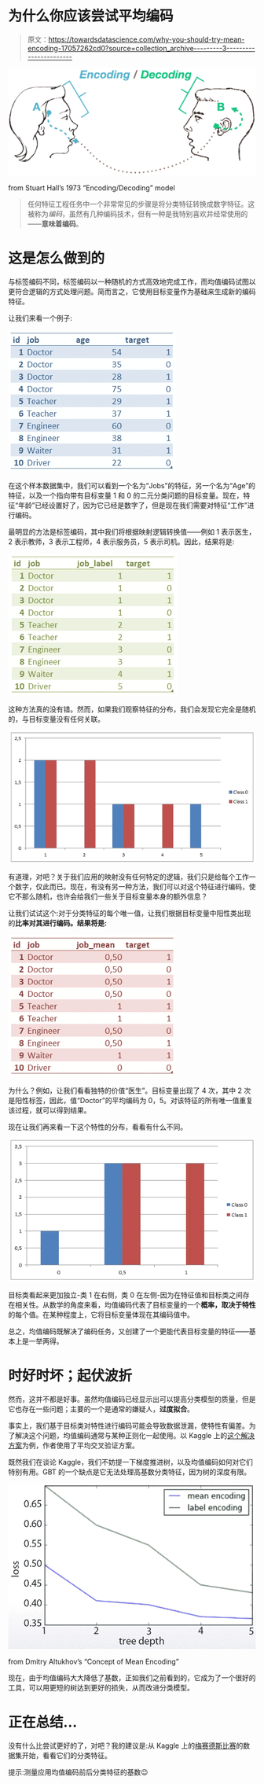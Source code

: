 # 为什么你应该尝试平均编码

> 原文：<https://towardsdatascience.com/why-you-should-try-mean-encoding-17057262cd0?source=collection_archive---------3----------------------->

![](img/027127d04cba4c2e61fc7c41b642cd14.png)

from Stuart Hall’s 1973 “Encoding/Decoding” model

> 任何特征工程任务中一个非常常见的步骤是将分类特征转换成数字特征。这被称为*编码*，虽然有几种编码技术，但有一种是我特别喜欢并经常使用的——**意味着编码**。

# 这是怎么做到的

与标签编码不同，标签编码以一种随机的方式高效地完成工作，而均值编码试图以更符合逻辑的方式处理问题。简而言之，它使用目标变量作为基础来生成新的编码特征。

让我们来看一个例子:

![](img/82e3a11015be250bbbea36d874226be9.png)

在这个样本数据集中，我们可以看到一个名为“Jobs”的特征，另一个名为“Age”的特征，以及一个指向带有目标变量 1 和 0 的二元分类问题的目标变量。现在，特征“年龄”已经设置好了，因为它已经是数字了，但是现在我们需要对特征“工作”进行编码。

最明显的方法是标签编码，其中我们将根据映射逻辑转换值——例如 1 表示医生，2 表示教师，3 表示工程师，4 表示服务员，5 表示司机。因此，结果将是:

![](img/06b99f1c79e4fda5b1c86f44e274d334.png)

这种方法真的没有错。然而，如果我们观察特征的分布，我们会发现它完全是随机的，与目标变量没有任何关联。

![](img/e63a23b996d3626fbaf48f3c18d70b87.png)

有道理，对吧？关于我们应用的映射没有任何特定的逻辑，我们只是给每个工作一个数字，仅此而已。现在，有没有另一种方法，我们可以对这个特征进行编码，使它不那么随机，也许会给我们一些关于目标变量本身的额外信息？

让我们试试这个:对于分类特征的每个唯一值，让我们根据目标变量中阳性类出现的**比率对其进行编码。结果将是:**

![](img/5b86654ac46b7c41cb62ce7895c0ec28.png)

为什么？例如，让我们看看独特的价值“医生”。目标变量出现了 4 次，其中 2 次是阳性标签，因此，值“Doctor”的平均编码为 0，5。对该特征的所有唯一值重复该过程，就可以得到结果。

现在让我们再来看一下这个特性的分布，看看有什么不同。

![](img/fa817206eb09fa3ae86d3e2b3752f3f0.png)

目标类看起来更加独立-类 1 在右侧，类 0 在左侧-因为在特征值和目标类之间存在相关性。从数学的角度来看，均值编码代表了目标变量的一个**概率，取决于特性**的每个值。在某种程度上，它将目标变量体现在其编码值中。

总之，均值编码既解决了编码任务，又创建了一个更能代表目标变量的特征——基本上是一举两得。

# 时好时坏；起伏波折

然而，这并不都是好事。虽然均值编码已经显示出可以提高分类模型的质量，但是它也存在一些问题；主要的一个是通常的嫌疑人，**过度拟合**。

事实上，我们基于目标类对特性进行编码可能会导致数据泄漏，使特性有偏差。为了解决这个问题，均值编码通常与某种正则化一起使用。以 Kaggle 上的[这个解决方案](https://www.kaggle.com/c/mercedes-benz-greener-manufacturing/discussion/36136#201638)为例，作者使用了平均交叉验证方案。

既然我们在谈论 Kaggle，我们不妨提一下梯度推进树，以及均值编码如何对它们特别有用。GBT 的一个缺点是它无法处理高基数分类特征，因为树的深度有限。

![](img/db3c6c711d6f298821d3f5d7ad09f675.png)

from Dmitry Altukhov’s “Concept of Mean Encoding”

现在，由于均值编码大大降低了基数，正如我们之前看到的，它成为了一个很好的工具，可以用更短的树达到更好的损失，从而改进分类模型。

# 正在总结…

没有什么比尝试更好的了，对吧？我的建议是:从 Kaggle 上的[梅赛德斯比赛](https://www.kaggle.com/c/mercedes-benz-greener-manufacturing/data)的数据集开始，看看它们的分类特征。

提示:测量应用均值编码前后分类特征的基数😉